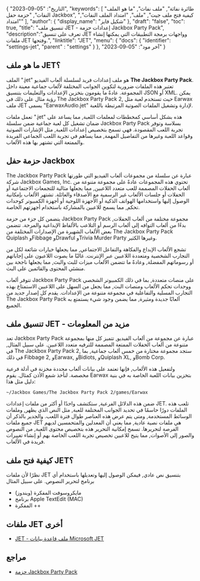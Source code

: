 {
"التاريخ": "05-09-2023",
  "keywords": [
"طائرة نفاثة",
"ملف نفاث",
"ما هو الملف النفاث",
"حزمة حفل Jackbox",
"كيفية فتح ملف جيت",
"ملف",
"امتداد الملف النفاث",
"امتداد"
],
  "author": {
"display_name": "شكيل فايز"
},
"draft": "false",
"toc": true,
"title": "تنسيق ملف JET - إعدادات حزمة Jackbox Party Pack",
  "description":"تعرف على تنسيق JET وواجهات برمجة التطبيقات التي يمكنها إنشاء ملفات JET وفتحها.",
"linktitle": "JET",
  "menu": {
    "docs": {
      "identifier": "settings-jet",
"parent" : "settings"
}
},
"آخر مود": "05-09-2023"
}

## ما هو ملف JET؟

الملف ".jet" هو ملف إعدادات فريد لسلسلة ألعاب الفيديو **The Jackbox Party Pack**. تعتبر هذه الملفات ضرورية لتكوين الجوانب المختلفة لألعاب جماعية معينة داخل المجموعة. عادةً ما يقومون بتخزين الإعدادات والتعليمات بتنسيق JSON أو XML. يمكن رؤية مثال على ذلك في The Jackbox Party Pack 2, حيث تستخدم لعبة مثل Earwax ملف JET يسمى "EarwaxAudio.jet" لإدارة وتشغيل الملفات الصوتية المرتبطة باللعبة.

تعمل ملفات ".jet" هذه بشكل أساسي كمخططات لمعلمات اللعبة, مما يساعد على ضمان تشغيل كل لعبة جماعية ضمن سلسلة Jackbox Party Pack بسلاسة وتوفر تجربة اللعب المقصودة. فهي تسمح بتخصيص إعدادات اللعبة, مثل الإشارات الصوتية وقواعد اللعبة وغيرها من التفاصيل المهمة, مما يساهم في تجربة اللعب الجماعي الفريدة والممتعة التي تشتهر بها هذه الألعاب.

## حزمة حفل Jackbox

The Jackbox Party Pack عبارة عن سلسلة من مجموعات ألعاب الفيديو التي طورتها شركة Jackbox Games, Inc. تحتوي هذه المجموعات عادةً على مجموعة متنوعة من ألعاب الحفلات المصممة للعب متعدد اللاعبين, مما يجعلها مثالية للتجمعات الاجتماعية أو الحفلات أو جلسات الألعاب غير الرسمية مع الأصدقاء والعائلة. تشتهر الألعاب بإمكانية الوصول إليها واستخدامها الهواتف الذكية أو الأجهزة اللوحية أو أجهزة الكمبيوتر كوحدات تحكم, مما يسمح للاعبين بالمشاركة باستخدام أجهزتهم الخاصة.

يتضمن كل جزء من حزمة Jackbox Party Pack مجموعة مختلفة من ألعاب الحفلات, بدءًا من ألعاب التوافه إلى ألعاب الرسم أو التلاعب بالألفاظ الإبداعية والمرحة. تتضمن بعض الألعاب الشهيرة من الإصدارات المختلفة من The Jackbox Party Pack Quiplash وFibbage وDrawful وTrivia Murder Party وغيرها الكثير.

تشجع الألعاب الإبداع والفكاهة والتفاعل الاجتماعي, مما يجعلها خيارات شائعة لكل من التجارب الشخصية ومتعددة اللاعبين عبر الإنترنت. غالبًا ما يصوت اللاعبون على إجاباتهم أو رسوماتهم المفضلة, وعادةً ما تتضمن الألعاب ميزات للبث والبث, مما يجعلها ناجحة بين منشئي المحتوى والقائمين على البث.

تتوفر ألعاب Jackbox Party Pack على منصات متعددة, بما في ذلك الكمبيوتر الشخصي ووحدات تحكم الألعاب ومنصات البث, مما يجعل من السهل على اللاعبين الاستمتاع بهذه التجارب المسلية والتفاعلية في مجموعة متنوعة من الإعدادات. يقدم كل إصدار جديد من The Jackbox Party Pack ألعابًا جديدة ومثيرة, مما يضمن وجود شيء يستمتع به الجميع.

## تنسيق ملف JET - مزيد من المعلومات

تعد Jackbox Party Pack عبارة عن مجموعة من ألعاب الفيديو, تتميز كل منها بمجموعة متنوعة من ألعاب الحفلات الممتعة المصممة للترفيه متعدد اللاعبين. على سبيل المثال, في The Jackbox Party Pack 2, ستجد مجموعة مختارة من خمس ألعاب جماعية, بما في ذلك Fibbage 2, وEarwax, وBidiots, وQuiplash XL, وBomb Corp.

ولتفعيل هذه الألعاب, فإنها تعتمد على بيانات ألعاب محددة مخزنة في أدلة فرعية مخصصة. لنأخذ شمع الأذن كمثال. يقوم Earwax بتخزين بيانات اللعبة الخاصة به في بنية دليل مثل هذا:

```
~/Jackbox Games/The Jackbox Party Pack 2/games/Earwax
```

ضمن هذه الدلائل الفرعية, ستكتشف واحدًا أو أكثر من ملفات إعدادات JET. تلعب هذه الملفات دورًا حاسمًا في تحديد الجوانب المختلفة للعبة, مثل النص الذي يظهر, وملفات الوسائط المستخدمة, ومتى يتم عرض هذه العناصر طوال فترة اللعب. والجدير بالذكر أن جميع ملفات JET هي ملفات نصية عادية, مما يعني أن المعدلين والمتحمسين لديهم الفرصة لتحريرها. تسمح إمكانية التحرير هذه بتخصيص محتوى اللعبة, من النصوص والصور إلى الأصوات, مما يتيح للاعبين تخصيص تجربة اللعب الخاصة بهم أو إنشاء تغييرات فريدة في الألعاب.

## كيفية فتح ملف JET؟

نظرًا لأن ملفات JET بتنسيق نص عادي, فيمكن الوصول إليها وتعديلها باستخدام أي برنامج لتحرير النصوص. على سبيل المثال

- مايكروسوفت المفكرة (ويندوز)
- برنامج Apple TextEdit (MAC)
- المفكرة ++

## ملفات JET أخرى

- [JET - ملف قاعدة بيانات Microsoft JET](/ar/database/jet/)

## مراجع
* [حزمة Jackbox Party Pack](https://en.wikipedia.org/wiki/The_Jackbox_Party_Pack)

